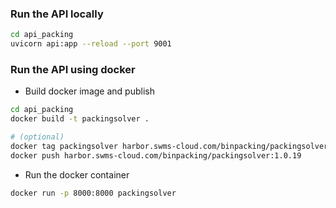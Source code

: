 ### Run the API locally

```bash
cd api_packing
uvicorn api:app --reload --port 9001
```

### Run the API using docker

- Build docker image and publish

```bash
cd api_packing
docker build -t packingsolver .

# (optional)
docker tag packingsolver harbor.swms-cloud.com/binpacking/packingsolver:1.0.19
docker push harbor.swms-cloud.com/binpacking/packingsolver:1.0.19
```

- Run the docker container

```bash
docker run -p 8000:8000 packingsolver
```
